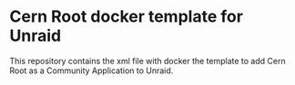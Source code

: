 # Cern Root docker template for Unraid

This repository contains the xml file with docker the template to add Cern Root as a Community Application to Unraid.
